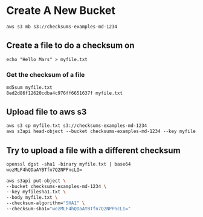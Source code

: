 # Create A New Bucket

```md
aws s3 mb s3://checksums-examples-md-1234
```

## Create a file to do a checksum on

```md
echo "Hello Mars" > myfile.txt
```

### Get the checksum of a file

```md
md5sum myfile.txt
8ed2d86f12620cdba4c976ff6651637f myfile.txt
```

## Upload file to aws s3

```md
aws s3 cp myfile.txt s3://checksums-examples-md-1234
aws s3api head-object --bucket checksums-examples-md-1234 --key myfile.txt
```

## Try to upload a file with a different checksum

```md
openssl dgst -sha1 -binary myfile.txt | base64
wozMLF4hQDaAYBTfn7Q2NPPncLI=
```

```sh
aws s3api put-object \
--bucket checksums-examples-md-1234 \
--key myfilesha1.txt \
--body myfile.txt \
--checksum-algorithm="SHA1" \
--checksum-sha1="wozMLF4hQDaAYBTfn7Q2NPPncLI="
```
